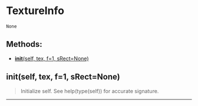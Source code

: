 # TextureInfo 
 ```
 None 
```
## Methods: 
* [__init__(self, tex, f=1, sRect=None)](#__init__self-tex-f=1-sRect=None) 
## __init__(self, tex, f=1, sRect=None) 

  

 > Initialize self.  See help(type(self)) for accurate signature. 

 --- 
